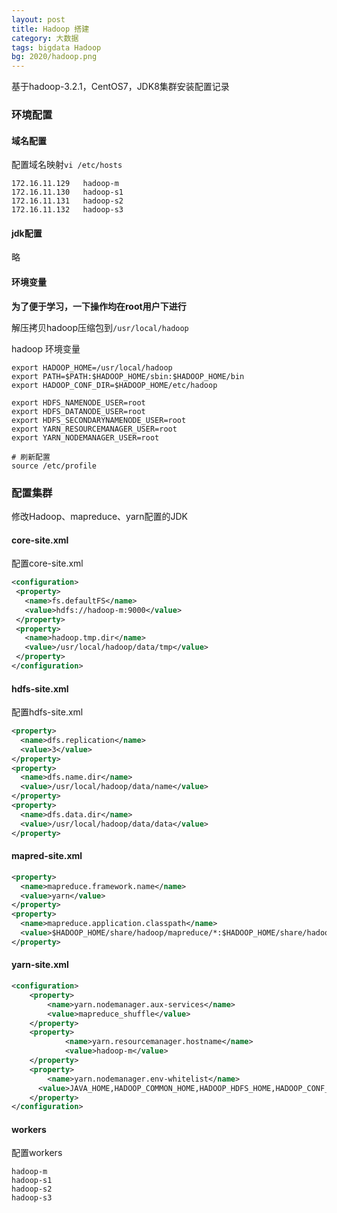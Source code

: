 ```yaml
---
layout: post
title: Hadoop 搭建
category: 大数据
tags: bigdata Hadoop 
bg: 2020/hadoop.png
---
```


基于hadoop-3.2.1，CentOS7，JDK8集群安装配置记录

### 环境配置

#### 域名配置

配置域名映射`vi /etc/hosts`

```shell
172.16.11.129	hadoop-m
172.16.11.130	hadoop-s1
172.16.11.131	hadoop-s2
172.16.11.132	hadoop-s3
```

#### jdk配置

略

#### 环境变量

**为了便于学习，一下操作均在root用户下进行**

解压拷贝hadoop压缩包到`/usr/local/hadoop`

hadoop 环境变量

```shell
export HADOOP_HOME=/usr/local/hadoop
export PATH=$PATH:$HADOOP_HOME/sbin:$HADOOP_HOME/bin
export HADOOP_CONF_DIR=$HADOOP_HOME/etc/hadoop

export HDFS_NAMENODE_USER=root
export HDFS_DATANODE_USER=root
export HDFS_SECONDARYNAMENODE_USER=root
export YARN_RESOURCEMANAGER_USER=root
export YARN_NODEMANAGER_USER=root

# 刷新配置
source /etc/profile
```



### 配置集群

修改Hadoop、mapreduce、yarn配置的JDK

#### core-site.xml

配置core-site.xml

```xml
<configuration>
 <property>
   <name>fs.defaultFS</name>
   <value>hdfs://hadoop-m:9000</value>
 </property>
 <property>
   <name>hadoop.tmp.dir</name>
   <value>/usr/local/hadoop/data/tmp</value>
 </property>
</configuration>
```

#### hdfs-site.xml

配置hdfs-site.xml

```xml
<property>
  <name>dfs.replication</name>
  <value>3</value>
</property>
<property>
  <name>dfs.name.dir</name>
  <value>/usr/local/hadoop/data/name</value>
</property>
<property>
  <name>dfs.data.dir</name>
  <value>/usr/local/hadoop/data/data</value>
</property>
```

#### mapred-site.xml

```xml
<property>
  <name>mapreduce.framework.name</name>
  <value>yarn</value>
</property>
<property>
  <name>mapreduce.application.classpath</name>
  <value>$HADOOP_HOME/share/hadoop/mapreduce/*:$HADOOP_HOME/share/hadoop/mapreduce/lib/*       </value>
</property>
```

#### yarn-site.xml

```xml
<configuration>
    <property>
        <name>yarn.nodemanager.aux-services</name>
        <value>mapreduce_shuffle</value>
    </property>
    <property>
            <name>yarn.resourcemanager.hostname</name>
            <value>hadoop-m</value>
    </property>
    <property>
        <name>yarn.nodemanager.env-whitelist</name>
      <value>JAVA_HOME,HADOOP_COMMON_HOME,HADOOP_HDFS_HOME,HADOOP_CONF_DIR,CLASSPATH_PREPEND_DISTCACHE,HADOOP_YARN_HOME,HADOOP_HOME</value>
    </property>
</configuration>
```

#### workers

配置workers

```
hadoop-m
hadoop-s1
hadoop-s2
hadoop-s3
```

